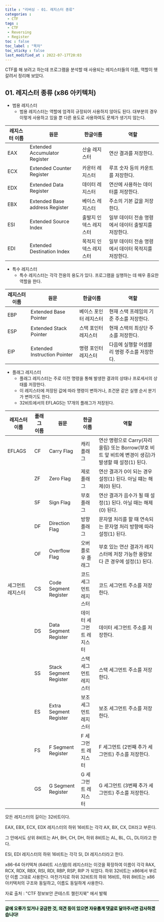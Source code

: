 ```yaml
---
title : "리버싱 - 01. 레지스터 종류"
categories :
 - CTF
tags :
 - CTF
 - Reversing
 - Register
toc : false
toc_label : "목차"
toc_sticky : false
last_modified_at : 2022-07-17T20:03
---
```


CTF를 해 보려고 하는데 프로그램을 분석할 때 사용되는 레지스터들의 이름, 역할이 헷갈려서 정리해 보았다.

## 01. 레지스터 종류 (x86 아키텍처)

- 범용 레지스터
    - 범용 레지스터는 역할에 엄격히 규정되어 사용하지 않아도 된다. 대부분의 경우 이렇게 사용하고 있을 뿐 다른 용도로 사용하여도 문제가 생기지 않는다.

| 레지스터 이름 | 원문 | 한글이름 | 역할 |
| --- | --- | --- | --- |
| EAX | Extended Accumulator Register | 산술 레지스터 | 연산 결과를 저장한다. |
| ECX | Extended Counter Register | 카운터 레지스터 | 루프 숫자 등의 카운트를 저장한다. |
| EDX | Extended Data Register | 데이터 레지스터 | 연산에 사용하는 데이터를 저장한다. |
| EBX | Extended Base address Register | 베이스 레지스터 | 주소의 기본 값을 저장한다. |
| ESI | Extended Source Index | 출발지 인덱스 레지스터 | 일부 데이터 전송 명령에서 데이터 출발지를 저장한다. |
| EDI | Extended Destination Index | 목적지 인덱스 레지스터 | 일부 데이터 전송 명령에서 데이터 목적지를 저장한다. |

- 특수 레지스터
    - 특수 레지스터는 각각 전용의 용도가 있다.
    프로그램을 실행하는 데 매우 중요한 역할을 한다.

| 레지스터 이름 | 원문 | 한글이름 | 역할 |
| --- | --- | --- | --- |
| EBP | Extended Base Pointer | 베이스 포인터 레지스터 | 현재 스택 프레임의 기준 주소를 저장한다. |
| ESP | Extended Stack Pointer | 스택 포인터 레지스터 | 현재 스택의 최상단 주소를 저장한다. |
| EIP | Extended Instruction Pointer | 명령 포인터 레지스터 | 다음에 실행할 어셈블리 명령 주소를 저장한다. |

- 플래그 레지스터
    - 플래그 레지스터는 주로 이전 명령을 통해 발생한 결과의 상태나 프로세서의 상태를 저장한다.
    - 이 레지스터에 저장된 값에 따라 명령이 변하거나, 조건문 같은 실행 순서 분기가 변하기도 한다.
    - 32비트에서의 EFLAGS는 17개의 플래그가 저장된다.

| 레지스터 이름 | 플래그 이름 | 원문 | 한글이름 | 역할 |
| --- | --- | --- | --- | --- |
| EFLAGS | CF | Carry Flag | 캐리 플래그 | 연산 명령으로 Carry(자리 올림) 또는 Borrow(부호 비트 앞 비트에 변경이 생김)가 발생할 때 설정(1) 된다. |
|  | ZF | Zero Flag | 제로 플래그 | 연산 결과가 0이 되는 경우 설정(1) 된다. 아닐 떄는 해제(0) 된다. |
|  | SF | Sign Flag | 부호 플래그 | 연산 결과가 음수가 될 때 설정(1) 된다. 아닐 때는 해제(0) 된다. |
|  | DF | Direction Flag | 방향 플래그 | 문자열 처리를 할 때 연속되는 문자열 처리 방향에 따라 설정(1) 된다. |
|  | OF | Overflow Flag | 오버플로우 플래그 | 부호 있는 연산 결과가 레지스터에 저장 가능한 용량보다 큰 경우에 설정(1) 된다. |
| 세그먼트 레지스터 | CS | Code Segment Register | 코드 세그먼트 레지스터 | 코드 세그먼트 주소를 저장한다. |
|  | DS | Data Segment Register | 데이터 세그먼트 레지스터 | 데이터 세그먼트 주소를 저장한다. |
|  | SS | Stack Segment Register | 스택 세그먼트 레지스터 | 스택 세그먼트 주소를 저장한다. |
|  | ES | Extra Segment Register | 보조 세그먼트 레지스터 | 보조 세그먼트 주소를 저장한다. |
|  | FS | F Segment Register | F 세그먼트 레지스터 | F 세그먼트 (2번째 추가 세그먼트) 주소를 저장한다. |
|  | GS | G Segment Register | G 세그먼트 레지스터 | G 세그먼트 (3번째 추가 세그먼트) 주소를 저장한다. |

모든 레지스터의 길이는 32비트이다.

EAX, EBX, ECX, EDX 레지스터의 하위 16비트는 각각 AX, BX, CX, DX라고 부른다.

그 안에서도 상위 8비트는 AH, BH, CH, DH, 하위 8비트는 AL, BL, CL, DL이라고 한다.

ESI, EDI 레지스터의 하위 16비트는 각각 SI, DI 레지스터라고 한다.

x86-64 아키텍쳐 (64비트 시스템)의 레지스터는 이것을 확장하여 이름이 각각 RAX, RCX, RDX, RBX, RSI, RDI, RBP, RSP, RIP 가 되었다. 하위 32비트는 x86에서 부르던 이름 그대로 사용한다. 마찬가지로 하위 32비트의 하위 16비트, 하위 8비트는 x86 아키텍처의 구조와 동일하고, 이름도 동일하게 사용한다.

자료 출처 : "CTF 정보보안 콘테스트 챌린지북" 에서 발췌

---
<mark style='background-color: #dcffe4'>
<b>글에 오류가 있거나 궁금한 것, 의견 등이 있으면 자유롭게 댓글로 달아주시면 감사하겠습니다!</b>
</mark>